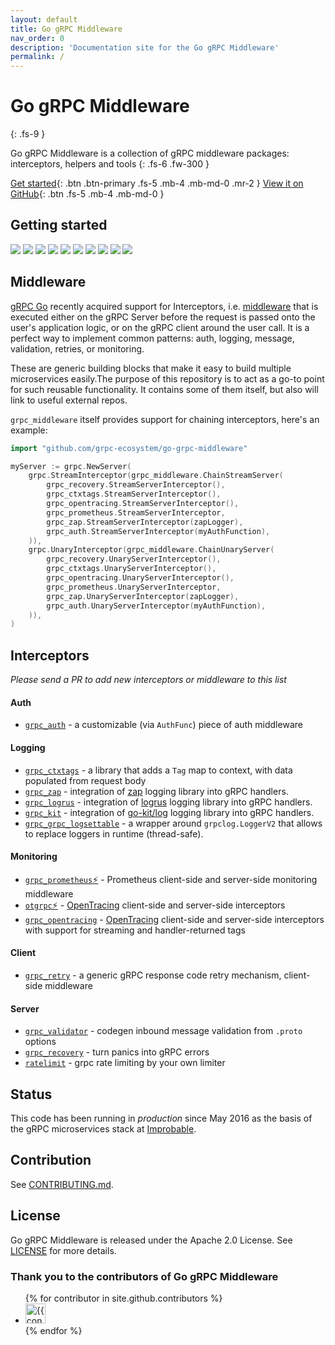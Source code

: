 ```yaml
---
layout: default
title: Go gRPC Middleware
nav_order: 0
description: 'Documentation site for the Go gRPC Middleware'
permalink: /
---
```


# Go gRPC Middleware
{: .fs-9 }

Go gRPC Middleware is a collection of gRPC middleware packages: interceptors, helpers and tools
{: .fs-6 .fw-300 }

[Get started](#getting-started){: .btn .btn-primary .fs-5 .mb-4 .mb-md-0 .mr-2 } [View it on GitHub](https://github.com/grpc-ecosystem/go-grpc-middleware){: .btn .fs-5 .mb-4 .mb-md-0 }

## Getting started

<a href="https://travis-ci.org/grpc-ecosystem/go-grpc-middleware"><img src="https://img.shields.io/travis/grpc-ecosystem/go-grpc-middleware?logo=travis&logoColor=ffffff&style=flat-square"/></a>
<a href="https://goreportcard.com/report/github.com/grpc-ecosystem/go-grpc-middleware"><img src="https://goreportcard.com/badge/github.com/grpc-ecosystem/go-grpc-middleware?style=flat-square"/></a>
<img src="http://img.shields.io/badge/Godoc-Reference-blue?logoColor=ffffff&style=flat-square"/>
<a href="https://sourcegraph.com/github.com/grpc-ecosystem/go-grpc-middleware/?badge"><img src="https://sourcegraph.com/github.com/grpc-ecosystem/go-grpc-middleware/-/badge.svg?logoColor=ffffff&style=flat-square"/></a>
<a href="https://codecov.io/gh/grpc-ecosystem/go-grpc-middleware"><img src="https://img.shields.io/codecov/c/github/grpc-ecosystem/go-grpc-middleware?logo=codecov&logoColor=ffffff&style=flat-square"/></a>
<a href="https://github.com/grpc-ecosystem/go-grpc-middleware/blob/master/LICENSE"><img src="https://img.shields.io/github/license/grpc-ecosystem/go-grpc-middleware?style=flat-square"/></a>
<a href="#status"><img src="https://img.shields.io/badge/quality-production-orange?logoColor=ffffff&style=flat-square"/></a>
<a href="https://github.com/grpc-ecosystem/go-grpc-middleware/stargazers"><img src="https://img.shields.io/github/stars/grpc-ecosystem/go-grpc-middleware?style=flat-square"/></a>
<a href="https://github.com/grpc-ecosystem/go-grpc-middleware/releases"><img src="https://img.shields.io/github/v/release/grpc-ecosystem/go-grpc-middleware?logoColor=ffffff&style=flat-square"/></a>
<a href="https://gophers.slack.com/archives/CNJL30P4P"><img src="https://img.shields.io/badge/slack-grpc--gateway-379c9c?logo=slack&logoColor=ffffff&style=flat-square"/></a>

## Middleware

[gRPC Go](https://github.com/grpc/grpc-go) recently acquired support for
Interceptors, i.e. [middleware](https://medium.com/@matryer/writing-middleware-in-golang-and-how-go-makes-it-so-much-fun-4375c1246e81#.gv7tdlghs)
that is executed either on the gRPC Server before the request is passed onto the user's application logic, or on the gRPC client around the user call. It is a perfect way to implement common patterns: auth, logging, message, validation, retries, or monitoring.

These are generic building blocks that make it easy to build multiple microservices easily.The purpose of this repository is to act as a go-to point for such reusable functionality. It contains some of them itself, but also will link to useful external repos.

`grpc_middleware` itself provides support for chaining interceptors, here's an example:

```go
import "github.com/grpc-ecosystem/go-grpc-middleware"

myServer := grpc.NewServer(
    grpc.StreamInterceptor(grpc_middleware.ChainStreamServer(
        grpc_recovery.StreamServerInterceptor(),
        grpc_ctxtags.StreamServerInterceptor(),
        grpc_opentracing.StreamServerInterceptor(),
        grpc_prometheus.StreamServerInterceptor,
        grpc_zap.StreamServerInterceptor(zapLogger),
        grpc_auth.StreamServerInterceptor(myAuthFunction),
    )),
    grpc.UnaryInterceptor(grpc_middleware.ChainUnaryServer(
        grpc_recovery.UnaryServerInterceptor(),
        grpc_ctxtags.UnaryServerInterceptor(),
        grpc_opentracing.UnaryServerInterceptor(),
        grpc_prometheus.UnaryServerInterceptor,
        grpc_zap.UnaryServerInterceptor(zapLogger),
        grpc_auth.UnaryServerInterceptor(myAuthFunction),
    )),
)
```

## Interceptors

_Please send a PR to add new interceptors or middleware to this list_

#### Auth

- [`grpc_auth`](auth) - a customizable (via `AuthFunc`) piece of auth middleware

#### Logging

- [`grpc_ctxtags`](tags/) - a library that adds a `Tag` map to context, with data populated from request body
- [`grpc_zap`](logging/zap/) - integration of [zap](https://github.com/uber-go/zap) logging library into gRPC handlers.
- [`grpc_logrus`](logging/logrus/) - integration of [logrus](https://github.com/sirupsen/logrus) logging library into gRPC handlers.
- [`grpc_kit`](logging/kit/) - integration of [go-kit/log](https://github.com/go-kit/log) logging library into gRPC handlers.
- [`grpc_grpc_logsettable`](logging/settable/) - a wrapper around `grpclog.LoggerV2` that allows to replace loggers in runtime (thread-safe).

#### Monitoring

- [`grpc_prometheus`⚡](https://github.com/grpc-ecosystem/go-grpc-prometheus) - Prometheus client-side and server-side monitoring middleware
- [`otgrpc`⚡](https://github.com/grpc-ecosystem/grpc-opentracing/tree/master/go/otgrpc) - [OpenTracing](http://opentracing.io/) client-side and server-side interceptors
- [`grpc_opentracing`](tracing/opentracing) - [OpenTracing](http://opentracing.io/) client-side and server-side interceptors with support for streaming and handler-returned tags

#### Client

- [`grpc_retry`](retry/) - a generic gRPC response code retry mechanism, client-side middleware

#### Server

- [`grpc_validator`](validator/) - codegen inbound message validation from `.proto` options
- [`grpc_recovery`](recovery/) - turn panics into gRPC errors
- [`ratelimit`](ratelimit/) - grpc rate limiting by your own limiter

## Status

This code has been running in _production_ since May 2016 as the basis of the gRPC microservices stack at [Improbable](https://improbable.io).

## Contribution

See [CONTRIBUTING.md](https://github.com/grpc-ecosystem/go-grpc-middleware/blob/master/CONTRIBUTING.md).

## License

Go gRPC Middleware is released under the Apache 2.0 License. See [LICENSE](https://github.com/grpc-ecosystem/go-grpc-middleware/blob/master/LICENSE) for more details.

### Thank you to the contributors of Go gRPC Middleware

<ul class="list-style-none">
{% for contributor in site.github.contributors %}
<li class="d-inline-block mr-1">
<a href="{{ contributor.html_url }}"><img src="{{ contributor.avatar_url }}" width="32" height="32" alt="{{ contributor.login }}"/></a>
</li>
{% endfor %}
</ul>
